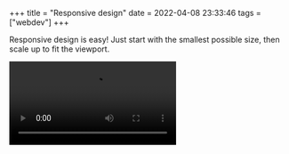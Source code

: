 +++
title = "Responsive design"
date = 2022-04-08 23:33:46
tags = ["webdev"]
+++

Responsive design is easy! Just start with the smallest possible size, then
scale up to fit the viewport.

![](00.mp4)

